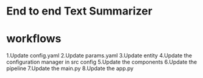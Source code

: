 # End to end Text Summarizer
# workflows
1.Update config.yaml
2.Update params.yaml
3.Update entity
4.Update the configuration manager in src config 
5.Update the components
6.Update the pipeline
7.Update the main.py
8.Update the app.py



